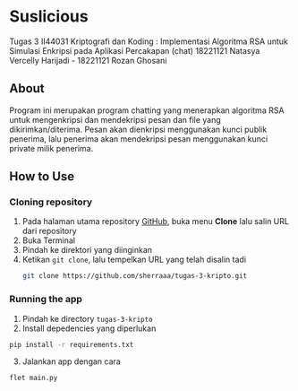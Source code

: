 # Suslicious
Tugas 3 II44031 Kriptografi dan Koding : Implementasi Algoritma RSA untuk Simulasi Enkripsi pada Aplikasi Percakapan (chat)
18221121 Natasya Vercelly Harijadi - 18221121 Rozan Ghosani

## About
Program ini merupakan program chatting yang menerapkan algoritma RSA untuk mengenkripsi dan mendekripsi pesan dan file yang dikirimkan/diterima. Pesan akan dienkripsi menggunakan kunci publik penerima, lalu penerima akan mendekripsi pesan menggunakan kunci private milik penerima.

## How to Use
### Cloning repository
1. Pada halaman utama repository [GitHub](https://github.com/sherraaa/tugas-3-kripto), buka menu **Clone** lalu salin URL dari repository
2. Buka Terminal
3. Pindah ke direktori yang diinginkan
4. Ketikan `git clone`, lalu tempelkan URL yang telah disalin tadi 
   ```sh
   git clone https://github.com/sherraaa/tugas-3-kripto.git
   ```

### Running the app
1. Pindah ke directory `tugas-3-kripto`
2. Install depedencies yang diperlukan
```sh
pip install -r requirements.txt
```
3. Jalankan app dengan cara
```sh
flet main.py
```